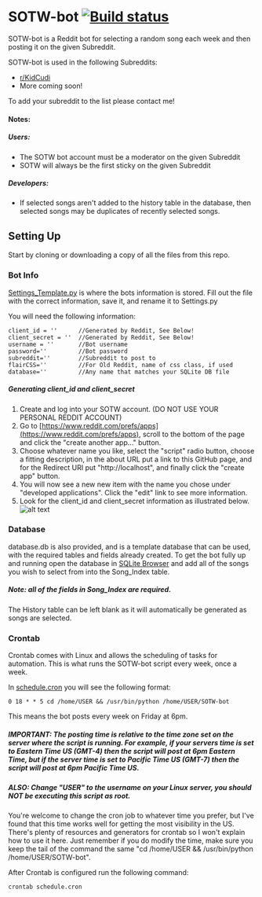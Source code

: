 # SOTW-bot [![Build status](https://travis-ci.org/jakeehall/travis-lab.svg?master)](https://travis-ci.org/jakeehall)
SOTW-bot is a Reddit bot for selecting a random song each week and then posting it on the given Subreddit.

SOTW-bot is used in the following Subreddits:
* [r/KidCudi](https://www.reddit.com/r/KidCudi/)
* More coming soon!

To add your subreddit to the list please contact me!

#### Notes:
##### Users:
* The SOTW bot account must be a moderator on the given Subreddit
* SOTW will always be the first sticky on the given Subreddit
##### Developers:
* If selected songs aren't added to the history table in the database, then selected songs may be duplicates of recently selected songs.

## Setting Up
Start by cloning or downloading a copy of all the files from this repo.
### Bot Info
[Settings_Template.py](./Settings_Template.py) is where the bots information is stored. Fill out the file with the correct information, save it, and rename it to Settings.py

You will need the following information:
```
client_id = ''      //Generated by Reddit, See Below!
client_secret = ''  //Generated by Reddit, See Below!
username = ''       //Bot username
password=''         //Bot password
subreddit=''        //Subreddit to post to
flairCSS=''         //For Old Reddit, name of css class, if used
database=''         //Any name that matches your SQLite DB file
```
##### Generating client_id and client_secret
1. Create and log into your SOTW account. (DO NOT USE YOUR PERSONAL REDDIT ACCOUNT)
2. Go to [https://www.reddit.com/prefs/apps](https://www.reddit.com/prefs/apps), scroll to the bottom of the page and click the "create another app..." button.
3. Choose whatever name you like, select the "script" radio button, choose a fitting description, in the about URL put a link to this GitHub page, and for the Redirect URI put "http://localhost", and finally click the "create app" button.
4. You will now see a new new item with the name you chose under "developed applications". Click the "edit" link to see more information.
5. Look for the client_id and client_secret information as illustrated below.
![alt text](https://i.imgur.com/qsj6To5.png "Client I.D. and Client Secret Helper Image")

### Database
database.db is also provided, and is a template database that can be used, with the required tables and fields already created. To get the bot fully up and running open the database in [SQLite Browser](https://sqlitebrowser.org) and add all of the songs you wish to select from into the Song_Index table.
##### Note: all of the fields in Song_Index are required.
The History table can be left blank as it will automatically be generated as songs are selected.

### Crontab
Crontab comes with Linux and allows the scheduling of tasks for automation. This is what runs the SOTW-bot script every week, once a week.

In [schedule.cron](./schedule.cron) you will see the following format:
```
0 18 * * 5 cd /home/USER && /usr/bin/python /home/USER/SOTW-bot
```
This means the bot posts every week on Friday at 6pm.
##### IMPORTANT: The posting time is relative to the time zone set on the server where the script is running. For example, if your servers time is set to Eastern Time US (GMT-4) then the script will post at 6pm Eastern Time, but if the server time is set to Pacific Time US (GMT-7) then the script will post at 6pm Pacific Time US.
##### ALSO: Change "USER" to the username on your Linux server, you should NOT be executing this script as root.
You're welcome to change the cron job to whatever time you prefer, but I've found that this time works well for getting the most visibility in the US. There's plenty of resources and generators for crontab so I won't explain how to use it here. Just remember if you do modify the time, make sure you keep the tail of the command the same "cd /home/USER && /usr/bin/python /home/USER/SOTW-bot".

After Crontab is configured run the following command:
```
crontab schedule.cron
```
